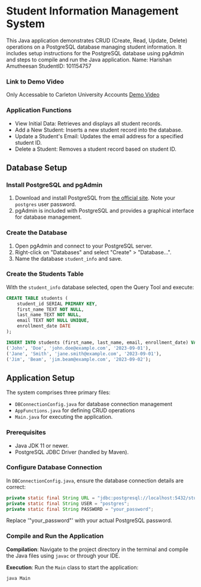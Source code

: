 # Student Information Management System
This Java application demonstrates CRUD (Create, Read, Update, Delete) operations on a PostgreSQL database managing student information. It includes setup instructions for the PostgreSQL database using pgAdmin and steps to compile and run the Java application.
Name: Harishan Amutheesan
StudentID: 101154757

### Link to Demo Video
Only Accessable to Carleton University Accounts
[Demo Video](https://cmailcarletonca-my.sharepoint.com/:v:/g/personal/harishanamutheesan_cmail_carleton_ca/EWNnOAV_mjBMrQhihJzhMyUBYP9RT5RYRiLDpmgdW7lv_Q)

### Application Functions
- View Initial Data: Retrieves and displays all student records.
- Add a New Student: Inserts a new student record into the database.
- Update a Student's Email: Updates the email address for a specified student ID.
- Delete a Student: Removes a student record based on student ID.

## Database Setup

### Install PostgreSQL and pgAdmin

1. Download and install PostgreSQL from [the official site](https://www.postgresql.org/download/). Note your `postgres` user password.
2. pgAdmin is included with PostgreSQL and provides a graphical interface for database management.

### Create the Database

1. Open pgAdmin and connect to your PostgreSQL server.
2. Right-click on "Databases" and select "Create" > "Database...".
3. Name the database `student_info` and save.

### Create the Students Table

With the `student_info` database selected, open the Query Tool and execute:

```sql
CREATE TABLE students (
    student_id SERIAL PRIMARY KEY,
    first_name TEXT NOT NULL,
    last_name TEXT NOT NULL,
    email TEXT NOT NULL UNIQUE,
    enrollment_date DATE
);

INSERT INTO students (first_name, last_name, email, enrollment_date) VALUES
('John', 'Doe', 'john.doe@example.com', '2023-09-01'),
('Jane', 'Smith', 'jane.smith@example.com', '2023-09-01'),
('Jim', 'Beam', 'jim.beam@example.com', '2023-09-02');

```

## Application Setup

The system comprises three primary files: 
- `DBConnectionConfig.java` for database connection management
- `AppFunctions.java` for defining CRUD operations
- `Main.java` for executing the application.

### Prerequisites

- Java JDK 11 or newer.
- PostgreSQL JDBC Driver (handled by Maven).

### Configure Database Connection

In `DBConnectionConfig.java`, ensure the database connection details are correct:

```java
private static final String URL = "jdbc:postgresql://localhost:5432/student_info";
private static final String USER = "postgres";
private static final String PASSWORD = "your_password";
```
Replace '"your_password"' with your actual PostgreSQL password.

### Compile and Run the Application

**Compilation**: Navigate to the project directory in the terminal and compile the Java files using `javac` or through your IDE.

**Execution**: Run the `Main` class to start the application:

```shell
java Main
```



